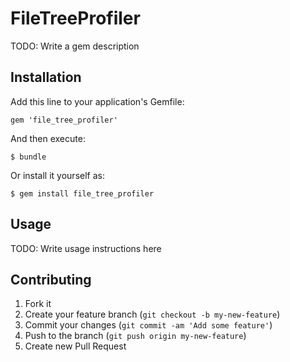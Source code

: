 # FileTreeProfiler

TODO: Write a gem description

## Installation

Add this line to your application's Gemfile:

    gem 'file_tree_profiler'

And then execute:

    $ bundle

Or install it yourself as:

    $ gem install file_tree_profiler

## Usage

TODO: Write usage instructions here

## Contributing

1. Fork it
2. Create your feature branch (`git checkout -b my-new-feature`)
3. Commit your changes (`git commit -am 'Add some feature'`)
4. Push to the branch (`git push origin my-new-feature`)
5. Create new Pull Request
